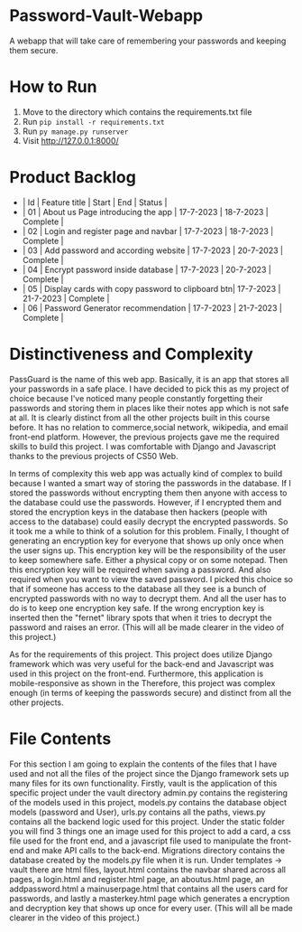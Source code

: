 # Password-Vault-Webapp
A webapp that will take care of remembering your passwords and keeping them secure.

# How to Run
1. Move to the directory which contains the requirements.txt file 
2. Run `pip install -r requirements.txt`
3. Run `py manage.py runserver`
4. Visit http://127.0.0.1:8000/

# Product Backlog

- | Id | Feature title                                    | Start     |    End    |   Status    |
- | 01 | About us Page introducing the app                | 17-7-2023 | 18-7-2023 |  Complete   |
- | 02 | Login and register page and navbar               | 17-7-2023 | 18-7-2023 |  Complete   |
- | 03 | Add password and according website               | 17-7-2023 | 20-7-2023 |  Complete   |
- | 04 | Encrypt password inside database                 | 17-7-2023 | 20-7-2023 |  Complete   |
- | 05 | Display cards with copy password to clipboard btn| 17-7-2023 | 21-7-2023 |  Complete   |
- | 06 | Password Generator recommendation                | 17-7-2023 | 21-7-2023 |  Complete   |

# Distinctiveness and Complexity
PassGuard is the name of this web app. Basically, it is an app that stores all your passwords in a safe place. I have decided to pick this as my project of choice because I've noticed many people constantly forgetting their passwords and storing them in places like their notes app which is not safe at all. It is clearly distinct from all the other projects built in this course before. It has no relation to commerce,social network, wikipedia, and email front-end platform. However, the previous projects gave me the required skills to build this project. I was comfortable with Django and Javascript thanks to the previous projects of CS50 Web. 

In terms of complexity this web app was actually kind of complex to build because I wanted a smart way of storing the passwords in the database. 
If I stored the passwords without encrypting them then anyone with access to the database could use the passwords. 
However, if I encrypted them and stored the encryption keys in the database then hackers (people with access to the database) could easily decrypt the encrypted passwords. 
So it took me a while to think of a solution for this problem. Finally, I thought of generating an encryption key for everyone that shows up only once when the user signs up. 
This encryption key will be the responsibility of the user to keep somewhere safe. Either a physical copy or on some notepad. Then this encryption key will be required when saving a password. And also required when you want to view the saved password. I picked this choice so that if someone has access to the database all they see is a bunch of encrypted passwords with no way to decrypt them. And all the user has to do is to keep one encryption key safe. 
If the wrong encryption key is inserted then the "fernet" library spots that when it tries to decrypt the password and raises an error. (This will all be made clearer in the video of this project.) 

As for the requirements of this project. This project does utilize Django framework which was very useful for the back-end and Javascript was used in this project on the front-end. Furthermore, this application is mobile-responsive as shown in the 
Therefore, this project was complex enough (in terms of keeping the passwords secure) and distinct from all the other projects.

# File Contents
For this section I am going to explain the contents of the files that I have used and not all the files of the project since the Django framework sets up many files for its own functionality.
Firstly, vault is the application of this specific project under the vault directory admin.py contains the registering of the models used in this project,
models.py contains the database object models (password and User),
urls.py contains all the paths, views.py contains all the backend logic used for this project.
Under the static folder you will find 3 things one an image used for this project to add a card, a css file used for the front end, and a javascript file used to manipulate the front-end and make API calls to the back-end.
Migrations directory contains the database created by the models.py file when it is run.
Under templates -> vault there are html files, layout.html contains the navbar shared across all pages, a login.html and register.html page, an aboutus.html page, an addpassword.html a mainuserpage.html that contains all the users card for passwords, and lastly a masterkey.html page which generates a encryption and decryption key that shows up once for every user. (This will all be made clearer in the video of this project.) 






